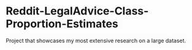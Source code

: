 # Reddit-LegalAdvice-Class-Proportion-Estimates
Project that showcases my most extensive research on a large dataset.  
